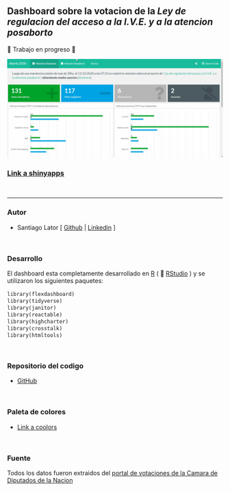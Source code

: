 ## Dashboard sobre la votacion de la *Ley de regulacion del acceso a la I.V.E. y a la atencion posaborto*

🚧 Trabajo en progreso 🚧

![](https://github.com/santiagolator/data_analytics/raw/master/R/shiny_apps/aborto_2020/app_screen.gif)

### [Link a shinyapps](https://santiago-lator.shinyapps.io/aborto_2020/)


<br>

---

### Autor
- Santiago Lator   [ [Github](https://github.com/santiagolator) |  [Linkedin](https://www.linkedin.com/in/santiago-lator/) ]

<br>

### Desarrollo
El dashboard esta completamente desarrollado en [R](https://cran.r-project.org/) ( 💖 [RStudio](https://rstudio.cloud/) ) y se utilizaron los siguientes paquetes:

```{r}
library(flexdashboard)
library(tidyverse)
library(janitor)
library(reactable)
library(highcharter)
library(crosstalk)
library(htmltools)
``` 

<br>

### Repositorio del codigo
- [GitHub](https://github.com/santiagolator/data_analytics/tree/master/R/shiny_apps/aborto_2020)

<br>

### Paleta de colores
- [Link a coolors](https://coolors.co/00a3e4-00a32a-b5b6b5-4c5b61)

<br>

### Fuente
Todos los datos fueron extraidos del [portal de votaciones de la Camara de Diputados de la Nacion](https://votaciones.hcdn.gob.ar/votacion/4077)
